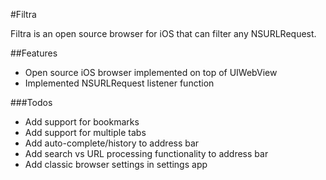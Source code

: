 #Filtra

Filtra is an open source browser for iOS that can filter any NSURLRequest.

##Features
- Open source iOS browser implemented on top of UIWebView
- Implemented NSURLRequest listener function

###Todos
- Add support for bookmarks
- Add support for multiple tabs
- Add auto-complete/history to address bar
- Add search vs URL processing functionality to address bar
- Add classic browser settings in settings app
